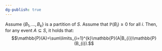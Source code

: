 ```yaml
---
dg-publish: true
---
```

Assume $\{B_{1}, ..., B_{k}\}$ is a partition of $S$. Assume that $\mathbb{P}(B_{i})\ge 0 \text{ for all } i$. Then, for any event $A\subseteq S$, it holds that: 
$$\mathbb{P}(A)=\sum\limits_{i=1}^{k}\mathbb{P}(A|B_{i})\mathbb{P}(B_{i}).$$


